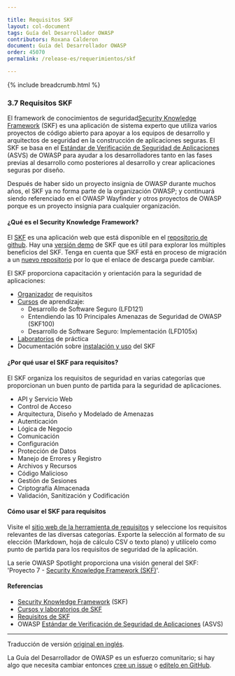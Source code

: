 ```yaml
---

title: Requisitos SKF
layout: col-document
tags: Guía del Desarrollador OWASP
contributors: Roxana Calderon
document: Guía del Desarrollador OWASP
order: 45070
permalink: /release-es/requerimientos/skf

---
```


{% include breadcrumb.html %}

### 3.7 Requisitos SKF

El framework de conocimientos de seguridad[Security Knowledge Framework][skf] (SKF) es una aplicación de sistema experto que utiliza varios proyectos de código abierto
para apoyar a los equipos de desarrollo y arquitectos de seguridad en la construcción de aplicaciones seguras.
El SKF se basa en el [Estándar de Verificación de Seguridad de Aplicaciones][asvs] (ASVS) de OWASP
para ayudar a los desarrolladores tanto en las fases previas al desarrollo como posteriores al desarrollo y crear aplicaciones seguras por diseño.

Después de haber sido un proyecto insignia de OWASP durante muchos años, el SKF ya no forma parte de la organización OWASP;
y continuará siendo referenciado en el OWASP Wayfinder y otros proyectos de OWASP
porque es un proyecto insignia para cualquier organización.

#### ¿Qué es el Security Knowledge Framework?

El [SKF][skf] es una aplicación web que está disponible en el [repositorio de github][skfinstall].
Hay una [versión demo][skfdemo] de SKF que es útil para explorar los múltiples beneficios del SKF.
Tenga en cuenta que SKF está en proceso de migración a un [nuevo repositorio][skfrepo] por lo que el enlace de descarga puede cambiar.

El SKF proporciona capacitación y orientación para la seguridad de aplicaciones:

* [Organizador][skfreqs] de requisitos
* [Cursos][skfdemo] de aprendizaje:
  * Desarrollo de Software Seguro (LFD121)
  * Entendiendo las 10 Principales Amenazas de Seguridad de OWASP (SKF100)
  * Desarrollo de Software Seguro: Implementación (LFD105x)
* [Laboratorios][skflabs] de práctica
* Documentación sobre [instalación y uso][skfdocs] del SKF

#### ¿Por qué usar el SKF para requisitos?

El SKF organiza los requisitos de seguridad en varias categorías que proporcionan un buen punto de partida para la seguridad de aplicaciones.

* API y Servicio Web
* Control de Acceso
* Arquitectura, Diseño y Modelado de Amenazas
* Autenticación
* Lógica de Negocio
* Comunicación
* Configuración
* Protección de Datos
* Manejo de Errores y Registro
* Archivos y Recursos
* Código Malicioso
* Gestión de Sesiones
* Criptografía Almacenada
* Validación, Sanitización y Codificación

#### Cómo usar el SKF para requisitos

Visite el [sitio web de la herramienta de requisitos][skfreqs] y seleccione los requisitos relevantes de las diversas categorías.
Exporte la selección al formato de su elección (Markdown, hoja de cálculo CSV o texto plano)
y utilícelo como punto de partida para los requisitos de seguridad de la aplicación.

La serie OWASP Spotlight proporciona una visión general del SKF: 'Proyecto 7 - [Security Knowledge Framework (SKF)][spotlight07]'.

#### Referencias

* [Security Knowledge Framework][skf] (SKF)
* [Cursos y laboratorios de SKF][skfdemo]
* [Requisitos de SKF][skfreqs]
* OWASP [Estándar de Verificación de Seguridad de Aplicaciones][asvs] (ASVS)

----
Traducción de versión [original en inglés][release0507].

La Guía del Desarrollador de OWASP es un esfuerzo comunitario; si hay algo que necesita cambiar
entonces [cree un issue][issue0507] o [edítelo en GitHub][edit0507].

[release0507]: https://github.com/OWASP/www-project-developer-guide/blob/main/release/05-requirements/07-skf.md
[asvs]: https://owasp.org/www-project-application-security-verification-standard/
[edit0507]: https://github.com/OWASP/www-project-developer-guide/blob/main/draft/05-requirements/07-skf.md
[issue0507]: https://github.com/OWASP/www-project-developer-guide/issues/new?labels=enhancement&template=request.md&title=Update:%2005-requirements/07-skf
[skf]: https://www.securityknowledgeframework.org/
[skfdemo]: https://secureby.design/
[skfdocs]: https://skf.readme.io/docs/introduction
[skfinstall]: https://github.com/blabla1337/skf-flask/releases
[skflabs]: https://secureby.design/labs
[skfrepo]: https://github.com/Security-Knowledge-Framework
[skfreqs]: https://starfish-app-kd3eo.ondigitalocean.app/
[spotlight07]: https://youtu.be/TFX_ZBy6lNY
